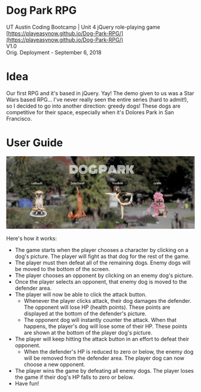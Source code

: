 # Dog Park RPG
UT Austin Coding Bootcamp | Unit 4 jQuery role-playing game \
[https://playeasynow.github.io/Dog-Park-RPG/](https://playeasynow.github.io/Dog-Park-RPG/) \
V1.0 \
Orig. Deployment - September 6, 2018

# Idea
Our first RPG and it's based in jQuery. Yay! The demo given to us was a Star Wars based RPG... I've never really seen the entire series (hard to admit!), so I decided to go into another direction: greedy dogs! These dogs are competitive for their space, especially when it's Dolores Park in San Francisco.

# User Guide
![Image of Dog Park](./assets/images/gameShot.png)

Here's how it works:

- The game starts when the player chooses a character by clicking on a dog's picture. The player will fight as that dog for the rest of the game.
- The player must then defeat all of the remaining dogs. Enemy dogs will be moved to the bottom of the screen.
- The player chooses an opponent by clicking on an enemy dog's picture.
- Once the player selects an opponent, that enemy dog is moved to the defender area.
- The player will now be able to click the attack button.
  - Whenever the player clicks attack, their dog damages the defender. The opponent will lose HP (health points). These points are displayed at the bottom of the defender's picture.
  - The opponent dog will instantly counter the attack. When that happens, the player's dog will lose some of their HP. These points are shown at the bottom of the player dog's picture.
- The player will keep hitting the attack button in an effort to defeat their opponent.
  - When the defender's HP is reduced to zero or below, the enemy dog will be removed from the defender area. The player dog can now choose a new opponent.
- The player wins the game by defeating all enemy dogs. The player loses the game if their dog's HP falls to zero or below.
- Have fun!

